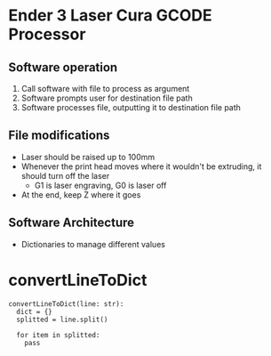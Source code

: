 # Ender 3 Laser Cura GCODE Processor

## Software operation

1. Call software with file to process as argument
2. Software prompts user for destination file path
3. Software processes file, outputting it to destination file path

## File modifications

* Laser should be raised up to 100mm
* Whenever the print head moves where it wouldn't be extruding, it should turn off the laser
  * G1 is laser engraving, G0 is laser off
* At the end, keep Z where it goes

## Software Architecture

* Dictionaries to manage different values

# convertLineToDict
```
convertLineToDict(line: str):
  dict = {}
  splitted = line.split()
  
  for item in splitted:
    pass
```